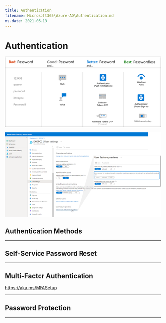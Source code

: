 ```yaml
---
title: Authentication
filename: Microsoft365\Azure-AD\Authentication.md
ms.date: 2021.05.13
---
```


# Authentication

![authentication-methods](https://github.com/kj-park/tech/blob/main/Microsoft365/media/AzureAD/authentication-methods.png?raw=true)

![combined-security-information-registration-experience](https://github.com/kj-park/tech/blob/main/Microsoft365/media/AzureAD/combined-security-information-registration-experience.svg?raw=true)

## Authentication Methods



---

## Self-Service Password Reset




---

## Multi-Factor Authentication


https://aka.ms/MFASetup




---

## Password Protection


---